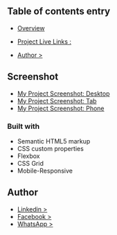 ## Table of contents entry

- [Overview](https://ataullah1.github.io/3-column-preview-card-component/)
- [Project Live Links : ](https://ataullah1.github.io/3-column-preview-card-component/)

- [Author >](https://www.linkedin.com/in/md-ataullah/)

## Screenshot

- [My Project Screenshot: Desktop](./design/PC.png)
- [My Project Screenshot: Tab](./design/Tab.png)
- [My Project Screenshot: Phone](./design/Phn.png)

### Built with

- Semantic HTML5 markup
- CSS custom properties
- Flexbox
- CSS Grid
- Mobile-Responsive

## Author

- [Linkedin >](https://www.linkedin.com/in/md-ataullah/)
- [Facebook >](https://www.facebook.com/MdAtaullah11)
- [WhatsApp >](https://api.whatsapp.com/send/?phone=8801719199967&text&type=phone_number&app_absent=0)
